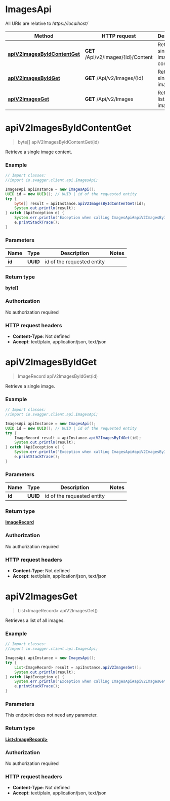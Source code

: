 # ImagesApi

All URIs are relative to *https://localhost/*

Method | HTTP request | Description
------------- | ------------- | -------------
[**apiV2ImagesByIdContentGet**](ImagesApi.md#apiV2ImagesByIdContentGet) | **GET** /Api/v2/Images/{Id}/Content | Retrieve a single image content.
[**apiV2ImagesByIdGet**](ImagesApi.md#apiV2ImagesByIdGet) | **GET** /Api/v2/Images/{Id} | Retrieve a single image.
[**apiV2ImagesGet**](ImagesApi.md#apiV2ImagesGet) | **GET** /Api/v2/Images | Retrieves a list of all images.


<a name="apiV2ImagesByIdContentGet"></a>
# **apiV2ImagesByIdContentGet**
> byte[] apiV2ImagesByIdContentGet(id)

Retrieve a single image content.

### Example
```java
// Import classes:
//import io.swagger.client.api.ImagesApi;

ImagesApi apiInstance = new ImagesApi();
UUID id = new UUID(); // UUID | id of the requested entity
try {
    byte[] result = apiInstance.apiV2ImagesByIdContentGet(id);
    System.out.println(result);
} catch (ApiException e) {
    System.err.println("Exception when calling ImagesApi#apiV2ImagesByIdContentGet");
    e.printStackTrace();
}
```

### Parameters

Name | Type | Description  | Notes
------------- | ------------- | ------------- | -------------
 **id** | **UUID**| id of the requested entity |

### Return type

**byte[]**

### Authorization

No authorization required

### HTTP request headers

 - **Content-Type**: Not defined
 - **Accept**: text/plain, application/json, text/json

<a name="apiV2ImagesByIdGet"></a>
# **apiV2ImagesByIdGet**
> ImageRecord apiV2ImagesByIdGet(id)

Retrieve a single image.

### Example
```java
// Import classes:
//import io.swagger.client.api.ImagesApi;

ImagesApi apiInstance = new ImagesApi();
UUID id = new UUID(); // UUID | id of the requested entity
try {
    ImageRecord result = apiInstance.apiV2ImagesByIdGet(id);
    System.out.println(result);
} catch (ApiException e) {
    System.err.println("Exception when calling ImagesApi#apiV2ImagesByIdGet");
    e.printStackTrace();
}
```

### Parameters

Name | Type | Description  | Notes
------------- | ------------- | ------------- | -------------
 **id** | **UUID**| id of the requested entity |

### Return type

[**ImageRecord**](ImageRecord.md)

### Authorization

No authorization required

### HTTP request headers

 - **Content-Type**: Not defined
 - **Accept**: text/plain, application/json, text/json

<a name="apiV2ImagesGet"></a>
# **apiV2ImagesGet**
> List&lt;ImageRecord&gt; apiV2ImagesGet()

Retrieves a list of all images.

### Example
```java
// Import classes:
//import io.swagger.client.api.ImagesApi;

ImagesApi apiInstance = new ImagesApi();
try {
    List<ImageRecord> result = apiInstance.apiV2ImagesGet();
    System.out.println(result);
} catch (ApiException e) {
    System.err.println("Exception when calling ImagesApi#apiV2ImagesGet");
    e.printStackTrace();
}
```

### Parameters
This endpoint does not need any parameter.

### Return type

[**List&lt;ImageRecord&gt;**](ImageRecord.md)

### Authorization

No authorization required

### HTTP request headers

 - **Content-Type**: Not defined
 - **Accept**: text/plain, application/json, text/json

